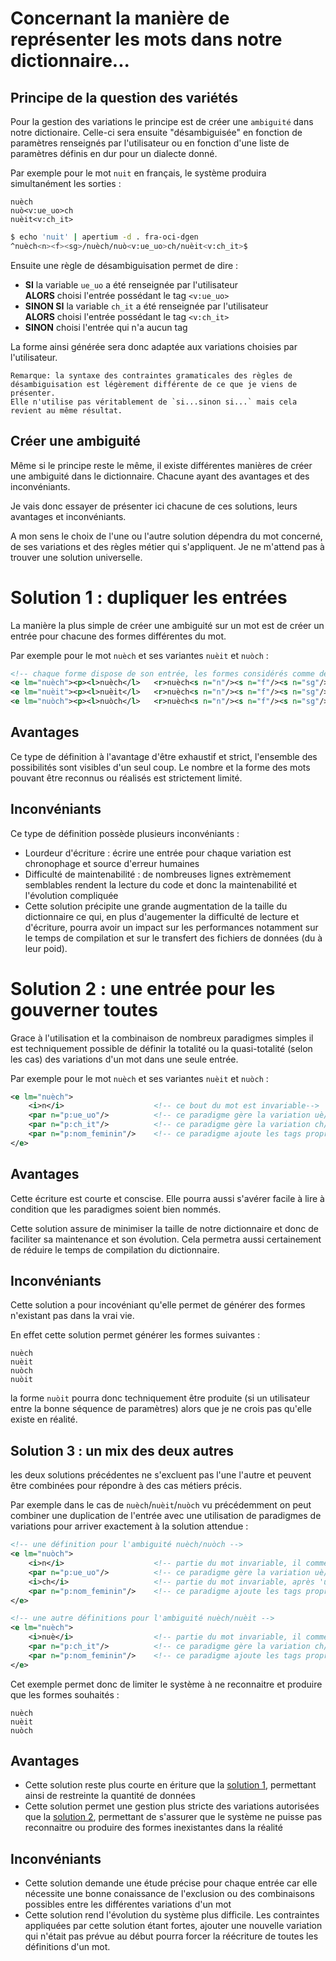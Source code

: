 # Concernant la manière de représenter les mots dans notre dictionnaire...

## Principe de la question des variétés

Pour la gestion des variations le principe est de créer une `ambiguité` dans notre dictionaire. Celle-ci sera ensuite "désambiguisée" en fonction de paramètres renseignés par l'utilisateur ou en fonction d'une liste de paramètres définis en dur pour un dialecte donné.

Par exemple pour le mot `nuit` en français, le système produira simultanément les sorties :

    nuèch
    nuò<v:ue_uo>ch
    nuèit<v:ch_it>

```sh
$ echo 'nuit' | apertium -d . fra-oci-dgen
^nuèch<n><f><sg>/nuèch/nuò<v:ue_uo>ch/nuèit<v:ch_it>$
```

Ensuite une règle de désambiguisation permet de dire :

- <b>SI</b> la variable `ue_uo` a été renseignée par l'utilisateur <br/><b>ALORS</b> choisi l'entrée possédant le tag `<v:ue_uo>`
- <b>SINON SI</b> la variable `ch_it` a été renseignée par l'utilisateur <br/><b>ALORS</b> choisi l'entrée possédant le tag `<v:ch_it>`
- <b>SINON</b> choisi l'entrée qui n'a aucun tag

La forme ainsi générée sera donc adaptée aux variations choisies par l'utilisateur.

    Remarque: la syntaxe des contraintes gramaticales des règles de désambiguisation est légèrement différente de ce que je viens de présenter.
    Elle n'utilise pas véritablement de `si...sinon si...` mais cela revient au même résultat.

## Créer une ambiguité

Même si le principe reste le même, il existe différentes manières de créer une ambiguité dans le dictionnaire. Chacune ayant des avantages et des inconvéniants.

Je vais donc essayer de présenter ici chacune de ces solutions, leurs avantages et inconvéniants.

A mon sens le choix de l'une ou l'autre solution dépendra du mot concerné, de ses variations et des règles métier qui s'appliquent. Je ne m'attend pas à trouver une solution universelle.

# Solution 1 : dupliquer les entrées

La manière la plus simple de créer une ambiguité sur un mot est de créer un entrée pour chacune des formes différentes du mot.

Par exemple pour le mot `nuèch` et ses variantes `nuèit` et `nuòch` :

```xml
<!-- chaque forme dispose de son entrée, les formes considérés comme des variations étant identifiées par un paradigme spécifique -->
<e lm="nuèch"><p><l>nuèch</l>   <r>nuèch<s n="n"/><s n="f"/><s n="sg"/></r></p></e>
<e lm="nuèit"><p><l>nuèit</l>   <r>nuèch<s n="n"/><s n="f"/><s n="sg"/></r></p><par n="v:ch_it"/></e>
<e lm="nuòch"><p><l>nuòch</l>   <r>nuèch<s n="n"/><s n="f"/><s n="sg"/></r></p><par n="v:ue_uo"/></e>
```
## Avantages

Ce type de définition à l'avantage d'être exhaustif et strict, l'ensemble des possibilités sont visibles d'un seul coup. Le nombre et la forme des mots pouvant être reconnus ou réalisés est strictement limité.

## Inconvéniants

Ce type de définition possède plusieurs inconvéniants :
- Lourdeur d'écriture : écrire une entrée pour chaque variation est chronophage et source d'erreur humaines
- Difficulté de maintenabilité : de nombreuses lignes extrèmement semblables rendent la lecture du code et donc la maintenabilité et l'évolution compliquée
- Cette solution précipite une grande augmentation de la taille du dictionnaire ce qui, en plus d'augementer la difficulté de lecture et d'écriture, pourra avoir un impact sur les performances notamment sur le temps de compilation et sur le transfert des fichiers de données (du à leur poid).

# Solution 2 : une entrée pour les gouverner toutes

Grace à l'utilisation et la combinaison de nombreux paradigmes simples il est techniquement possible de définir la totalité ou la quasi-totalité (selon les cas) des variations d'un mot dans une seule entrée.

Par exemple pour le mot `nuèch` et ses variantes `nuèit` et `nuòch` :

```xml
<e lm="nuèch">
    <i>n</i>                    <!-- ce bout du mot est invariable-->
    <par n="p:ue_uo"/>          <!-- ce paradigme gère la variation uè/uò-->
    <par n="p:ch_it"/>          <!-- ce paradigme gère la variation ch/it-->
    <par n="p:nom_feminin"/>    <!-- ce paradigme ajoute les tags propres à un nom féminin -->
</e>
```

## Avantages

Cette écriture est courte et conscise. Elle pourra aussi s'avérer facile à lire à condition que les paradigmes soient bien nommés.

Cette solution assure de minimiser la taille de notre dictionnaire et donc de faciliter sa maintenance et son évolution. Cela permetra aussi certainement de réduire le temps de compilation du dictionnaire.

## Inconvéniants

Cette solution a pour incovéniant qu'elle permet de générer des formes n'existant pas dans la vrai vie.

En effet cette solution permet générer les formes suivantes : 

    nuèch
    nuèit
    nuòch
    nuòit

la forme `nuòit` pourra donc techniquement être produite (si un utilisateur entre la bonne séquence de paramètres) alors que je ne crois pas qu'elle existe en réalité.

## Solution 3 : un mix des deux autres

les deux solutions précédentes ne s'excluent pas l'une l'autre et peuvent être combinées pour
répondre à des cas métiers précis.

Par exemple dans le cas de `nuèch`/`nuèit`/`nuòch` vu précédemment on peut combiner une duplication
de l'entrée avec une utilisation de paradigmes de variations pour arriver exactement à la solution attendue :

```xml
<!-- une définition pour l'ambiguité nuèch/nuòch -->
<e lm="nuòch">
    <i>n</i>                    <!-- partie du mot invariable, il commencera toujours pas un 'n' -->
    <par n="p:ue_uo"/>          <!-- ce paradigme gère la variation uè/uò-->
    <i>ch</i>                   <!-- partie du mot invariable, après 'uè' ou 'uò' on aura toujours 'ch' -->
    <par n="p:nom_feminin"/>    <!-- ce paradigme ajoute les tags propres à un nom féminin -->
</e>

<!-- une autre définitions pour l'ambiguité nuèch/nuèit -->
<e lm="nuèch">
    <i>nuè</i>                  <!-- partie du mot invariable, il commencera toujours pas un 'nuè' -->
    <par n="p:ch_it"/>          <!-- ce paradigme gère la variation ch/it, après 'nuè' on autorise la variation ch/it -->
    <par n="p:nom_feminin"/>    <!-- ce paradigme ajoute les tags propres à un nom féminin -->
</e>
```

Cet exemple permet donc de limiter le système à ne reconnaitre et produire que les formes souhaités :

    nuèch
    nuèit
    nuòch

## Avantages

- Cette solution reste plus courte en ériture que la [solution 1](#solution-1--dupliquer-les-entrées), permettant ainsi de restreinte la quantité de données
- Cette solution permet une gestion plus stricte des variations autorisées que la [solution 2](#solution-2--une-entrée-pour-les-gouverner-toutes), permettant de s'assurer que le système ne puisse pas reconnaitre ou produire des formes inexistantes dans la réalité

## Inconvéniants

- Cette solution demande une étude précise pour chaque entrée car elle nécessite une bonne conaissance de l'exclusion ou des combinaisons possibles entre les différentes variations d'un mot
- Cette solution rend l'évolution du système plus difficile. Les contraintes appliquées par cette solution étant fortes, ajouter une nouvelle variation qui n'était pas prévue au début pourra forcer la réécriture de toutes les définitions d'un mot.

